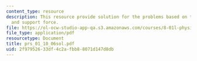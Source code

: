 ```yaml
---
content_type: resource
description: This resource provide solution for the problems based on torque points
  and support force.
file: https://ol-ocw-studio-app-qa.s3.amazonaws.com/courses/8-01l-physics-i-classical-mechanics-fall-2005/2f97952633df4c2afbb88071d147d8db_prs_01_10_06sol.pdf
file_type: application/pdf
resourcetype: Document
title: prs_01_10_06sol.pdf
uid: 2f979526-33df-4c2a-fbb8-8071d147d8db
---
```

